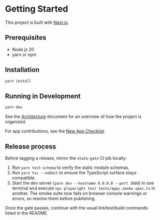 # Getting Started

This project is built with [Next.js](https://nextjs.org/).

## Prerequisites

- Node.js 20
- yarn or npm

## Installation

```bash
yarn install
```

## Running in Development

```bash
yarn dev
```

See the [Architecture](./architecture.md) document for an overview of how the project is organized.

For app contributions, see the [New App Checklist](./new-app-checklist.md).

## Release process

Before tagging a release, mirror the `state-gate` CI job locally:

1. Run `yarn test:schema` to verify the static module schemas.
2. Run `yarn tsc --noEmit` to ensure the TypeScript surface stays compatible.
3. Start the dev server (`yarn dev --hostname 0.0.0.0 --port 3000`) in one terminal and execute `npx playwright test tests/apps.smoke.spec.ts` in another. The smoke suite now fails on browser console warnings or errors, so resolve them before publishing.

Once the gate passes, continue with the usual lint/test/build commands listed in the README.
